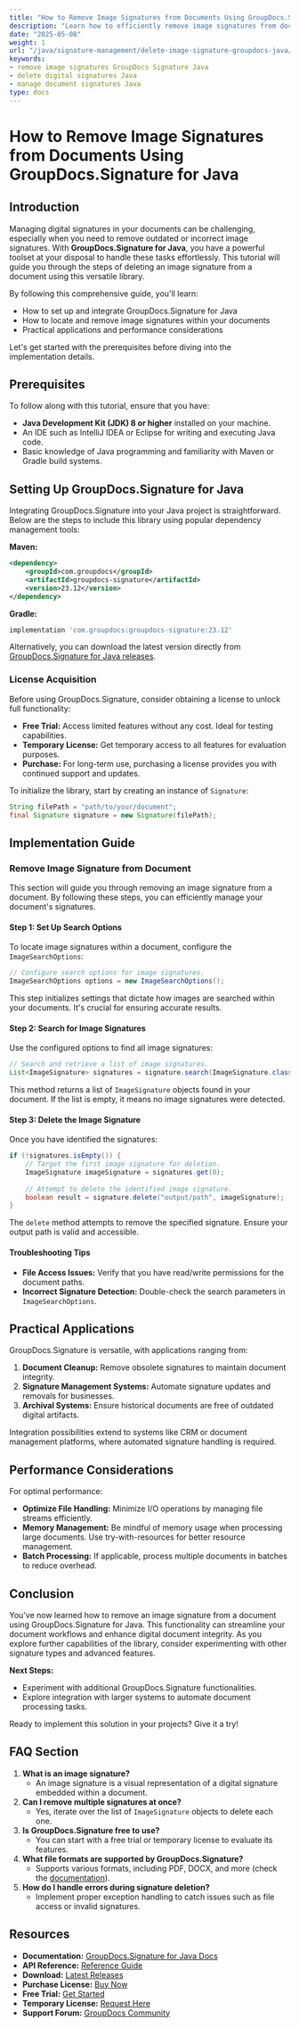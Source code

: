 ```yaml
---
title: "How to Remove Image Signatures from Documents Using GroupDocs.Signature for Java"
description: "Learn how to efficiently remove image signatures from documents using GroupDocs.Signature for Java with this step-by-step guide."
date: "2025-05-08"
weight: 1
url: "/java/signature-management/delete-image-signature-groupdocs-java/"
keywords:
- remove image signatures GroupDocs Signature Java
- delete digital signatures Java
- manage document signatures Java
type: docs
---
```

# How to Remove Image Signatures from Documents Using GroupDocs.Signature for Java

## Introduction

Managing digital signatures in your documents can be challenging, especially when you need to remove outdated or incorrect image signatures. With **GroupDocs.Signature for Java**, you have a powerful toolset at your disposal to handle these tasks effortlessly. This tutorial will guide you through the steps of deleting an image signature from a document using this versatile library.

By following this comprehensive guide, you'll learn:
- How to set up and integrate GroupDocs.Signature for Java
- How to locate and remove image signatures within your documents
- Practical applications and performance considerations

Let's get started with the prerequisites before diving into the implementation details.

## Prerequisites

To follow along with this tutorial, ensure that you have:
- **Java Development Kit (JDK) 8 or higher** installed on your machine.
- An IDE such as IntelliJ IDEA or Eclipse for writing and executing Java code.
- Basic knowledge of Java programming and familiarity with Maven or Gradle build systems.

## Setting Up GroupDocs.Signature for Java

Integrating GroupDocs.Signature into your Java project is straightforward. Below are the steps to include this library using popular dependency management tools:

**Maven:**
```xml
<dependency>
    <groupId>com.groupdocs</groupId>
    <artifactId>groupdocs-signature</artifactId>
    <version>23.12</version>
</dependency>
```

**Gradle:**
```gradle
implementation 'com.groupdocs:groupdocs-signature:23.12'
```

Alternatively, you can download the latest version directly from [GroupDocs.Signature for Java releases](https://releases.groupdocs.com/signature/java/).

### License Acquisition

Before using GroupDocs.Signature, consider obtaining a license to unlock full functionality:
- **Free Trial:** Access limited features without any cost. Ideal for testing capabilities.
- **Temporary License:** Get temporary access to all features for evaluation purposes.
- **Purchase:** For long-term use, purchasing a license provides you with continued support and updates.

To initialize the library, start by creating an instance of `Signature`:
```java
String filePath = "path/to/your/document";
final Signature signature = new Signature(filePath);
```

## Implementation Guide

### Remove Image Signature from Document

This section will guide you through removing an image signature from a document. By following these steps, you can efficiently manage your document's signatures.

#### Step 1: Set Up Search Options

To locate image signatures within a document, configure the `ImageSearchOptions`:
```java
// Configure search options for image signatures.
ImageSearchOptions options = new ImageSearchOptions();
```
This step initializes settings that dictate how images are searched within your documents. It's crucial for ensuring accurate results.

#### Step 2: Search for Image Signatures

Use the configured options to find all image signatures:
```java
// Search and retrieve a list of image signatures.
List<ImageSignature> signatures = signature.search(ImageSignature.class, options);
```
This method returns a list of `ImageSignature` objects found in your document. If the list is empty, it means no image signatures were detected.

#### Step 3: Delete the Image Signature

Once you have identified the signatures:
```java
if (!signatures.isEmpty()) {
    // Target the first image signature for deletion.
    ImageSignature imageSignature = signatures.get(0);
    
    // Attempt to delete the identified image signature.
    boolean result = signature.delete("output/path", imageSignature);
}
```
The `delete` method attempts to remove the specified signature. Ensure your output path is valid and accessible.

#### Troubleshooting Tips
- **File Access Issues:** Verify that you have read/write permissions for the document paths.
- **Incorrect Signature Detection:** Double-check the search parameters in `ImageSearchOptions`.

## Practical Applications

GroupDocs.Signature is versatile, with applications ranging from:
1. **Document Cleanup:** Remove obsolete signatures to maintain document integrity.
2. **Signature Management Systems:** Automate signature updates and removals for businesses.
3. **Archival Systems:** Ensure historical documents are free of outdated digital artifacts.

Integration possibilities extend to systems like CRM or document management platforms, where automated signature handling is required.

## Performance Considerations

For optimal performance:
- **Optimize File Handling:** Minimize I/O operations by managing file streams efficiently.
- **Memory Management:** Be mindful of memory usage when processing large documents. Use try-with-resources for better resource management.
- **Batch Processing:** If applicable, process multiple documents in batches to reduce overhead.

## Conclusion

You've now learned how to remove an image signature from a document using GroupDocs.Signature for Java. This functionality can streamline your document workflows and enhance digital document integrity. As you explore further capabilities of the library, consider experimenting with other signature types and advanced features.

**Next Steps:**
- Experiment with additional GroupDocs.Signature functionalities.
- Explore integration with larger systems to automate document processing tasks.

Ready to implement this solution in your projects? Give it a try!

## FAQ Section

1. **What is an image signature?**
   - An image signature is a visual representation of a digital signature embedded within a document.
2. **Can I remove multiple signatures at once?**
   - Yes, iterate over the list of `ImageSignature` objects to delete each one.
3. **Is GroupDocs.Signature free to use?**
   - You can start with a free trial or temporary license to evaluate its features.
4. **What file formats are supported by GroupDocs.Signature?**
   - Supports various formats, including PDF, DOCX, and more (check the [documentation](https://docs.groupdocs.com/signature/java/)).
5. **How do I handle errors during signature deletion?**
   - Implement proper exception handling to catch issues such as file access or invalid signatures.

## Resources
- **Documentation:** [GroupDocs.Signature for Java Docs](https://docs.groupdocs.com/signature/java/)
- **API Reference:** [Reference Guide](https://reference.groupdocs.com/signature/java/)
- **Download:** [Latest Releases](https://releases.groupdocs.com/signature/java/)
- **Purchase License:** [Buy Now](https://purchase.groupdocs.com/buy)
- **Free Trial:** [Get Started](https://releases.groupdocs.com/signature/java/)
- **Temporary License:** [Request Here](https://purchase.groupdocs.com/temporary-license/)
- **Support Forum:** [GroupDocs Community](https://forum.groupdocs.com/c/signature/)

